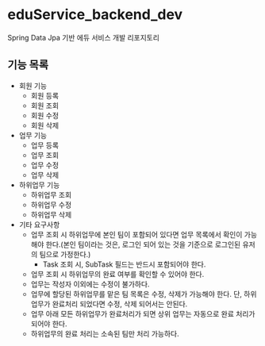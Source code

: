 # eduService_backend_dev
Spring Data Jpa 기반 에듀 서비스 개발 리포지토리

## 기능 목록
  - 회원 기능
    - 회원 등록
    - 회원 조회
    - 회원 수정
    - 회원 삭제
  - 업무 기능
    - 업무 등록
    - 업무 조회
    - 업무 수정
    - 업무 삭제
  - 하위업무 기능
    - 하위업무 조회
    - 하위업무 수정
    - 하위업무 삭제
  - 기타 요구사항
    - 업무 조회 시 하위업무에 본인 팀이 포함되어 있다면 업무 목록에서 확인이 가능해야 한다.(본인 팀이라는 것은, 로그인 되어 있는 것을 기준으로 로그인된 유저의 팀으로 가정한다.)
      - Task 조회 시, SubTask 필드는 반드시 포함되어야 한다.
    - 업무 조회 시 하위업무의 완료 여부를 확인할 수 있어야 한다.
    - 업무는 작성자 이외에는 수정이 불가하다.
    - 업무에 할당된 하위업무를 맡은 팀 목록은 수정, 삭제가 가능해야 한다. 단, 하위업무가 완료처리 되었다면 수정, 삭제 되어서는 안된다.
    - 업무 아래 모든 하위업무가 완료처리가 되면 상위 업무는 자동으로 완료 처리가 되어야 한다.
    - 하위업무의 완료 처리는 소속된 팀만 처리 가능하다.
   


